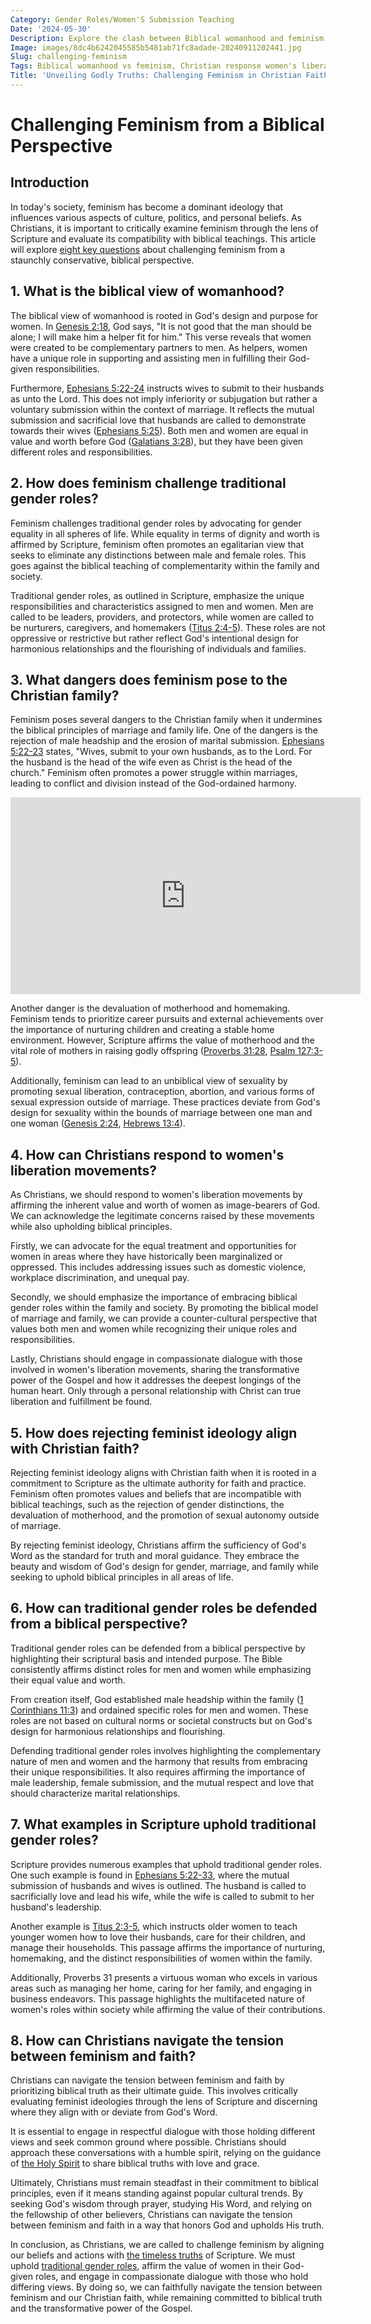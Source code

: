 ```yaml
---
Category: Gender Roles/Women'S Submission Teaching
Date: '2024-05-30'
Description: Explore the clash between Biblical womanhood and feminism, the Christian perspective on women's liberation, and challenges to traditional gender roles in this thought-provoking article on navigating faith amidst feminist ideologies.
Image: images/8dc4b6242045585b5481ab71fc8adade-20240911202441.jpg
Slug: challenging-feminism
Tags: Biblical womanhood vs feminism, Christian response women's liberation, Dangers feminism Christian family, Rejecting feminist ideology faith, Traditional gender roles defense
Title: 'Unveiling Godly Truths: Challenging Feminism in Christian Faith'
---
```


# Challenging Feminism from a Biblical Perspective

## Introduction

In today's society, feminism has become a dominant ideology that influences various aspects of culture, politics, and personal beliefs. As Christians, it is important to critically examine feminism through the lens of Scripture and evaluate its compatibility with biblical teachings. This article will explore [eight key questions](/preserving-traditional-marriage) about challenging feminism from a staunchly conservative, biblical perspective.

## 1. What is the biblical view of womanhood?

The biblical view of womanhood is rooted in God's design and purpose for women. In [Genesis 2:18](https://www.bibleref.com/Genesis/2/Genesis-2-18.html), God says, "It is not good that the man should be alone; I will make him a helper fit for him." This verse reveals that women were created to be complementary partners to men. As helpers, women have a unique role in supporting and assisting men in fulfilling their God-given responsibilities.

Furthermore, [Ephesians 5:22-24](https://www.bibleref.com/Ephesians/5/Ephesians-5-22.html) instructs wives to submit to their husbands as unto the Lord. This does not imply inferiority or subjugation but rather a voluntary submission within the context of marriage. It reflects the mutual submission and sacrificial love that husbands are called to demonstrate towards their wives ([Ephesians 5:25](https://www.bibleref.com/Ephesians/5/Ephesians-5-25.html)). Both men and women are equal in value and worth before God ([Galatians 3:28](https://www.bibleref.com/Galatians/3/Galatians-3-28.html)), but they have been given different roles and responsibilities.

## 2. How does feminism challenge traditional gender roles?

Feminism challenges traditional gender roles by advocating for gender equality in all spheres of life. While equality in terms of dignity and worth is affirmed by Scripture, feminism often promotes an egalitarian view that seeks to eliminate any distinctions between male and female roles. This goes against the biblical teaching of complementarity within the family and society.

Traditional gender roles, as outlined in Scripture, emphasize the unique responsibilities and characteristics assigned to men and women. Men are called to be leaders, providers, and protectors, while women are called to be nurturers, caregivers, and homemakers ([Titus 2:4-5](https://www.bibleref.com/Titus/2/Titus-2-4.html)). These roles are not oppressive or restrictive but rather reflect God's intentional design for harmonious relationships and the flourishing of individuals and families.

## 3. What dangers does feminism pose to the Christian family?

Feminism poses several dangers to the Christian family when it undermines the biblical principles of marriage and family life. One of the dangers is the rejection of male headship and the erosion of marital submission. [Ephesians 5:22-23](https://www.bibleref.com/Ephesians/5/Ephesians-5-22.html) states, "Wives, submit to your own husbands, as to the Lord. For the husband is the head of the wife even as Christ is the head of the church." Feminism often promotes a power struggle within marriages, leading to conflict and division instead of the God-ordained harmony.


<iframe width="560" height="315" src="https://www.youtube.com/embed/MVUeUtpmCS4" frameborder="0" allow="autoplay; encrypted-media" allowfullscreen></iframe>


Another danger is the devaluation of motherhood and homemaking. Feminism tends to prioritize career pursuits and external achievements over the importance of nurturing children and creating a stable home environment. However, Scripture affirms the value of motherhood and the vital role of mothers in raising godly offspring ([Proverbs 31:28](https://www.bibleref.com/Proverbs/31/Proverbs-31-28.html), [Psalm 127:3-5](https://www.bibleref.com/Psalm/127/Psalm-127-3.html)).

Additionally, feminism can lead to an unbiblical view of sexuality by promoting sexual liberation, contraception, abortion, and various forms of sexual expression outside of marriage. These practices deviate from God's design for sexuality within the bounds of marriage between one man and one woman ([Genesis 2:24](https://www.bibleref.com/Genesis/2/Genesis-2-24.html), [Hebrews 13:4](https://www.bibleref.com/Hebrews/13/Hebrews-13-4.html)).

## 4. How can Christians respond to women's liberation movements?

As Christians, we should respond to women's liberation movements by affirming the inherent value and worth of women as image-bearers of God. We can acknowledge the legitimate concerns raised by these movements while also upholding biblical principles.

Firstly, we can advocate for the equal treatment and opportunities for women in areas where they have historically been marginalized or oppressed. This includes addressing issues such as domestic violence, workplace discrimination, and unequal pay.

Secondly, we should emphasize the importance of embracing biblical gender roles within the family and society. By promoting the biblical model of marriage and family, we can provide a counter-cultural perspective that values both men and women while recognizing their unique roles and responsibilities.

Lastly, Christians should engage in compassionate dialogue with those involved in women's liberation movements, sharing the transformative power of the Gospel and how it addresses the deepest longings of the human heart. Only through a personal relationship with Christ can true liberation and fulfillment be found.

## 5. How does rejecting feminist ideology align with Christian faith?

Rejecting feminist ideology aligns with Christian faith when it is rooted in a commitment to Scripture as the ultimate authority for faith and practice. Feminism often promotes values and beliefs that are incompatible with biblical teachings, such as the rejection of gender distinctions, the devaluation of motherhood, and the promotion of sexual autonomy outside of marriage.

By rejecting feminist ideology, Christians affirm the sufficiency of God's Word as the standard for truth and moral guidance. They embrace the beauty and wisdom of God's design for gender, marriage, and family while seeking to uphold biblical principles in all areas of life.

## 6. How can traditional gender roles be defended from a biblical perspective?

Traditional gender roles can be defended from a biblical perspective by highlighting their scriptural basis and intended purpose. The Bible consistently affirms distinct roles for men and women while emphasizing their equal value and worth.

From creation itself, God established male headship within the family ([1 Corinthians 11:3](https://www.bibleref.com/1-Corinthians/11/1-Corinthians-11-3.html)) and ordained specific roles for men and women. These roles are not based on cultural norms or societal constructs but on God's design for harmonious relationships and flourishing.

Defending traditional gender roles involves highlighting the complementary nature of men and women and the harmony that results from embracing their unique responsibilities. It also requires affirming the importance of male leadership, female submission, and the mutual respect and love that should characterize marital relationships.

## 7. What examples in Scripture uphold traditional gender roles?

Scripture provides numerous examples that uphold traditional gender roles. One such example is found in [Ephesians 5:22-33](https://www.bibleref.com/Ephesians/5/Ephesians-5-22.html), where the mutual submission of husbands and wives is outlined. The husband is called to sacrificially love and lead his wife, while the wife is called to submit to her husband's leadership.

Another example is [Titus 2:3-5](https://www.bibleref.com/Titus/2/Titus-2-3.html), which instructs older women to teach younger women how to love their husbands, care for their children, and manage their households. This passage affirms the importance of nurturing, homemaking, and the distinct responsibilities of women within the family.

Additionally, Proverbs 31 presents a virtuous woman who excels in various areas such as managing her home, caring for her family, and engaging in business endeavors. This passage highlights the multifaceted nature of women's roles within society while affirming the value of their contributions.

## 8. How can Christians navigate the tension between feminism and faith?

Christians can navigate the tension between feminism and faith by prioritizing biblical truth as their ultimate guide. This involves critically evaluating feminist ideologies through the lens of Scripture and discerning where they align with or deviate from God's Word.

It is essential to engage in respectful dialogue with those holding different views and seek common ground where possible. Christians should approach these conversations with a humble spirit, relying on the guidance of [the Holy Spirit](/prayers-to-pray-for-others) to share biblical truths with love and grace.

Ultimately, Christians must remain steadfast in their commitment to biblical principles, even if it means standing against popular cultural trends. By seeking God's wisdom through prayer, studying His Word, and relying on the fellowship of other believers, Christians can navigate the tension between feminism and faith in a way that honors God and upholds His truth.

In conclusion, as Christians, we are called to challenge feminism by aligning our beliefs and actions with [the timeless truths](/reviving-christian-traditions) of Scripture. We must uphold [traditional gender roles](/countering-feminist-ideology), affirm the value of women in their God-given roles, and engage in compassionate dialogue with those who hold differing views. By doing so, we can faithfully navigate the tension between feminism and our Christian faith, while remaining committed to biblical truth and the transformative power of the Gospel.